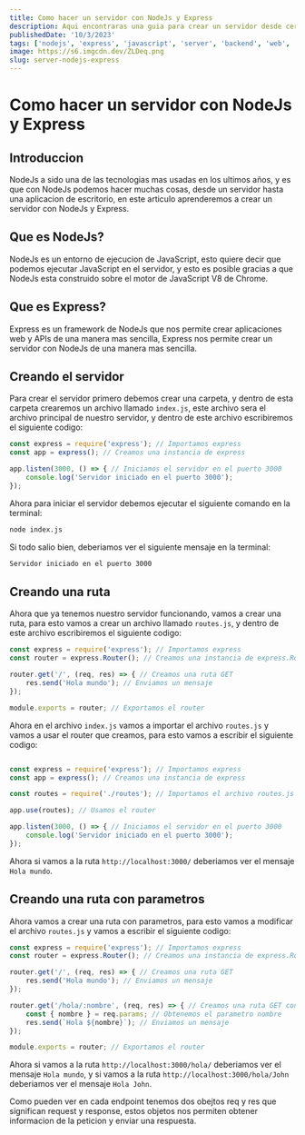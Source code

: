 ```yaml
---
title: Como hacer un servidor con NodeJs y Express
description: Aqui encontraras una guia para crear un servidor desde cero con NodeJs y Express
publishedDate: '10/3/2023'
tags: ['nodejs', 'express', 'javascript', 'server', 'backend', 'web', 'dev']
image: https://s6.imgcdn.dev/ZLDeq.png
slug: server-nodejs-express
---
```


# Como hacer un servidor con NodeJs y Express

## Introduccion
NodeJs a sido una de las tecnologias mas usadas en los ultimos años, y es que con NodeJs podemos hacer muchas cosas, desde un servidor hasta una aplicacion de escritorio, en este articulo aprenderemos a crear un servidor con NodeJs y Express.

## Que es NodeJs?
NodeJs es un entorno de ejecucion de JavaScript, esto quiere decir que podemos ejecutar JavaScript en el servidor, y esto es posible gracias a que NodeJs esta construido sobre el motor de JavaScript V8 de Chrome.

## Que es Express?
Express es un framework de NodeJs que nos permite crear aplicaciones web y APIs de una manera mas sencilla, Express nos permite crear un servidor con NodeJs de una manera mas sencilla.

## Creando el servidor
Para crear el servidor primero debemos crear una carpeta, y dentro de esta carpeta crearemos un archivo llamado `index.js`, este archivo sera el archivo principal de nuestro servidor, y dentro de este archivo escribiremos el siguiente codigo:

```js
const express = require('express'); // Importamos express
const app = express(); // Creamos una instancia de express

app.listen(3000, () => { // Iniciamos el servidor en el puerto 3000
	console.log('Servidor iniciado en el puerto 3000');
});
```

Ahora para iniciar el servidor debemos ejecutar el siguiente comando en la terminal:

```bash
node index.js
```

Si todo salio bien, deberiamos ver el siguiente mensaje en la terminal:

```bash
Servidor iniciado en el puerto 3000
```

## Creando una ruta
Ahora que ya tenemos nuestro servidor funcionando, vamos a crear una ruta, para esto vamos a crear un archivo llamado `routes.js`, y dentro de este archivo escribiremos el siguiente codigo:

```js
const express = require('express'); // Importamos express
const router = express.Router(); // Creamos una instancia de express.Router()

router.get('/', (req, res) => { // Creamos una ruta GET
	res.send('Hola mundo'); // Enviamos un mensaje
});

module.exports = router; // Exportamos el router
```

Ahora en el archivo `index.js` vamos a importar el archivo `routes.js` y vamos a usar el router que creamos, para esto vamos a escribir el siguiente codigo:

```js

const express = require('express'); // Importamos express
const app = express(); // Creamos una instancia de express

const routes = require('./routes'); // Importamos el archivo routes.js

app.use(routes); // Usamos el router

app.listen(3000, () => { // Iniciamos el servidor en el puerto 3000
	console.log('Servidor iniciado en el puerto 3000');
});
```

Ahora si vamos a la ruta `http://localhost:3000/` deberiamos ver el mensaje `Hola mundo`.

## Creando una ruta con parametros
Ahora vamos a crear una ruta con parametros, para esto vamos a modificar el archivo `routes.js` y vamos a escribir el siguiente codigo:

```js
const express = require('express'); // Importamos express
const router = express.Router(); // Creamos una instancia de express.Router()

router.get('/', (req, res) => { // Creamos una ruta GET
	res.send('Hola mundo'); // Enviamos un mensaje
});

router.get('/hola/:nombre', (req, res) => { // Creamos una ruta GET con parametros
	const { nombre } = req.params; // Obtenemos el parametro nombre
	res.send(`Hola ${nombre}`); // Enviamos un mensaje
});

module.exports = router; // Exportamos el router
```

Ahora si vamos a la ruta `http://localhost:3000/hola/` deberiamos ver el mensaje `Hola mundo`, y si vamos a la ruta `http://localhost:3000/hola/John` deberiamos ver el mensaje `Hola John`.

Como pueden ver en cada endpoint tenemos dos obejtos req y res que significan request y response, estos objetos nos permiten obtener informacion de la peticion y enviar una respuesta.
